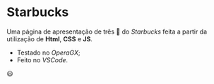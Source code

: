 # Starbucks
Uma página de apresentação de três :cup_with_straw: do *Starbucks* feita a partir da utilização de **Html**, **CSS** e **JS**. 

* Testado no *OperaGX*;
* Feito no *VSCode*.

:smiley:
